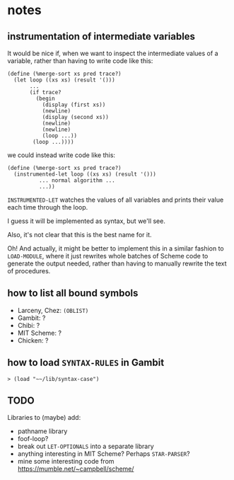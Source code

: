 # notes

## instrumentation of intermediate variables

It would be nice if, when we want to inspect the intermediate values of a variable, rather than having to write code like this:

```
(define (%merge-sort xs pred trace?)
  (let loop ((xs xs) (result '()))
       ...
       (if trace?
         (begin
           (display (first xs))
           (newline)
           (display (second xs))
           (newline)
           (newline)
           (loop ...))
        (loop ...))))
```

we could instead write code like this:

```
(define (%merge-sort xs pred trace?)
  (instrumented-let loop ((xs xs) (result '()))
          ... normal algorithm ...
          ...))
```

`INSTRUMENTED-LET` watches the values of all variables and prints their value each time through the loop.

I guess it will be implemented as syntax, but we'll see.

Also, it's not clear that this is the best name for it.

Oh!  And actually, it might be better to implement this in a similar fashion to `LOAD-MODULE`, where it just rewrites whole batches of Scheme code to generate the output needed, rather than having to manually rewrite the text of procedures.

## how to list all bound symbols

+ Larceny, Chez: `(OBLIST)`
+ Gambit: ?
+ Chibi: ?
+ MIT Scheme: ?
+ Chicken: ?

## how to load `SYNTAX-RULES` in Gambit

    > (load "~~/lib/syntax-case")

## TODO

Libraries to (maybe) add:

+ pathname library
+ foof-loop?
+ break out `LET-OPTIONALS` into a separate library
+ anything interesting in MIT Scheme?  Perhaps `STAR-PARSER`?
+ mine some interesting code from <https://mumble.net/~campbell/scheme/>
